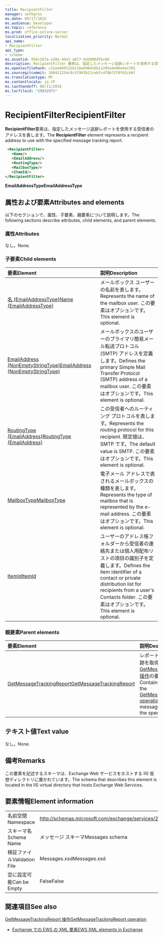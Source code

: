 ```yaml
---
title: RecipientFilter
manager: sethgros
ms.date: 09/17/2015
ms.audience: Developer
ms.topic: reference
ms.prod: office-online-server
localization_priority: Normal
api_name:
- RecipientFilter
api_type:
- schema
ms.assetid: 956c287a-a38a-49a7-a877-6d2088dfbc06
description: RecipientFilter 要素は、指定したメッセージ追跡レポートを使用する受信者のアドレスを表します。
ms.openlocfilehash: c31ed469132b110a690416b112d5e4e96e44c501
ms.sourcegitcommit: 34041125dc8c5f993b21cebfc4f8b72f0fd2cb6f
ms.translationtype: MT
ms.contentlocale: ja-JP
ms.lasthandoff: 06/11/2018
ms.locfileid: "19832972"
---
```

# <a name="recipientfilter"></a><span data-ttu-id="11bcf-103">RecipientFilter</span><span class="sxs-lookup"><span data-stu-id="11bcf-103">RecipientFilter</span></span>

<span data-ttu-id="11bcf-104">**RecipientFilter**要素は、指定したメッセージ追跡レポートを使用する受信者のアドレスを表します。</span><span class="sxs-lookup"><span data-stu-id="11bcf-104">The **RecipientFilter** element represents a recipient address to use with the specified message tracking report.</span></span> 
  
```XML
 <RecipientFilter>
   <Name/>
   <EmailAddress/>
   <RoutingType/>
   <MailboxType/>
   <ItemId/>
</RecipientFilter>
```

 <span data-ttu-id="11bcf-105">**EmailAddressType**</span><span class="sxs-lookup"><span data-stu-id="11bcf-105">**EmailAddressType**</span></span>
## <a name="attributes-and-elements"></a><span data-ttu-id="11bcf-106">属性および要素</span><span class="sxs-lookup"><span data-stu-id="11bcf-106">Attributes and elements</span></span>

<span data-ttu-id="11bcf-107">以下のセクションで、属性、子要素、親要素について説明します。</span><span class="sxs-lookup"><span data-stu-id="11bcf-107">The following sections describe attributes, child elements, and parent elements.</span></span>
  
### <a name="attributes"></a><span data-ttu-id="11bcf-108">属性</span><span class="sxs-lookup"><span data-stu-id="11bcf-108">Attributes</span></span>

<span data-ttu-id="11bcf-109">なし。</span><span class="sxs-lookup"><span data-stu-id="11bcf-109">None.</span></span>
  
### <a name="child-elements"></a><span data-ttu-id="11bcf-110">子要素</span><span class="sxs-lookup"><span data-stu-id="11bcf-110">Child elements</span></span>

|<span data-ttu-id="11bcf-111">**要素**</span><span class="sxs-lookup"><span data-stu-id="11bcf-111">**Element**</span></span>|<span data-ttu-id="11bcf-112">**説明**</span><span class="sxs-lookup"><span data-stu-id="11bcf-112">**Description**</span></span>|
|:-----|:-----|
|[<span data-ttu-id="11bcf-113">名 (EmailAddressType)</span><span class="sxs-lookup"><span data-stu-id="11bcf-113">Name (EmailAddressType)</span></span>](name-emailaddresstype.md) <br/> |<span data-ttu-id="11bcf-114">メールボックス ユーザーの名前を表します。</span><span class="sxs-lookup"><span data-stu-id="11bcf-114">Represents the name of the mailbox user.</span></span> <span data-ttu-id="11bcf-115">この要素はオプションです。</span><span class="sxs-lookup"><span data-stu-id="11bcf-115">This element is optional.</span></span>  <br/> |
|[<span data-ttu-id="11bcf-116">EmailAddress (NonEmptyStringType)</span><span class="sxs-lookup"><span data-stu-id="11bcf-116">EmailAddress (NonEmptyStringType)</span></span>](emailaddress-nonemptystringtype.md) <br/> |<span data-ttu-id="11bcf-117">メールボックスのユーザーのプライマリ簡易メール転送プロトコル (SMTP) アドレスを定義します。</span><span class="sxs-lookup"><span data-stu-id="11bcf-117">Defines the primary Simple Mail Transfer Protocol (SMTP) address of a mailbox user.</span></span> <span data-ttu-id="11bcf-118">この要素はオプションです。</span><span class="sxs-lookup"><span data-stu-id="11bcf-118">This element is optional.</span></span>  <br/> |
|[<span data-ttu-id="11bcf-119">RoutingType (EmailAddress)</span><span class="sxs-lookup"><span data-stu-id="11bcf-119">RoutingType (EmailAddress)</span></span>](routingtype-emailaddress.md) <br/> |<span data-ttu-id="11bcf-120">この受信者へのルーティング プロトコルを表します。</span><span class="sxs-lookup"><span data-stu-id="11bcf-120">Represents the routing protocol for this recipient.</span></span> <span data-ttu-id="11bcf-121">既定値は、SMTP です。</span><span class="sxs-lookup"><span data-stu-id="11bcf-121">The default value is SMTP.</span></span> <span data-ttu-id="11bcf-122">この要素はオプションです。</span><span class="sxs-lookup"><span data-stu-id="11bcf-122">This element is optional.</span></span>  <br/> |
|[<span data-ttu-id="11bcf-123">MailboxType</span><span class="sxs-lookup"><span data-stu-id="11bcf-123">MailboxType</span></span>](mailboxtype.md) <br/> |<span data-ttu-id="11bcf-124">電子メール アドレスで表されるメールボックスの種類を表します。</span><span class="sxs-lookup"><span data-stu-id="11bcf-124">Represents the type of mailbox that is represented by the e-mail address.</span></span> <span data-ttu-id="11bcf-125">この要素はオプションです。</span><span class="sxs-lookup"><span data-stu-id="11bcf-125">This element is optional.</span></span>  <br/> |
|[<span data-ttu-id="11bcf-126">ItemId</span><span class="sxs-lookup"><span data-stu-id="11bcf-126">ItemId</span></span>](itemid.md) <br/> |<span data-ttu-id="11bcf-127">ユーザーのアドレス帳フォルダーから受信者の連絡先または個人用配布リストの項目の識別子を定義します。</span><span class="sxs-lookup"><span data-stu-id="11bcf-127">Defines the item identifier of a contact or private distribution list for recipients from a user's Contacts folder.</span></span> <span data-ttu-id="11bcf-128">この要素はオプションです。</span><span class="sxs-lookup"><span data-stu-id="11bcf-128">This element is optional.</span></span>  <br/> |
   
### <a name="parent-elements"></a><span data-ttu-id="11bcf-129">親要素</span><span class="sxs-lookup"><span data-stu-id="11bcf-129">Parent elements</span></span>

|<span data-ttu-id="11bcf-130">**要素**</span><span class="sxs-lookup"><span data-stu-id="11bcf-130">**Element**</span></span>|<span data-ttu-id="11bcf-131">**説明**</span><span class="sxs-lookup"><span data-stu-id="11bcf-131">**Description**</span></span>|
|:-----|:-----|
|[<span data-ttu-id="11bcf-132">GetMessageTrackingReport</span><span class="sxs-lookup"><span data-stu-id="11bcf-132">GetMessageTrackingReport</span></span>](getmessagetrackingreport.md) <br/> |<span data-ttu-id="11bcf-133">レポートを指定した ID の追跡を取得するために[GetMessageTrackingReport 操作](getmessagetrackingreport-operation.md)の要求が含まれています</span><span class="sxs-lookup"><span data-stu-id="11bcf-133">Contains the request for the [GetMessageTrackingReport operation](getmessagetrackingreport-operation.md) to retrieve the full message tracking report for the specified ID.</span></span>  <br/> |
   
## <a name="text-value"></a><span data-ttu-id="11bcf-134">テキスト値</span><span class="sxs-lookup"><span data-stu-id="11bcf-134">Text value</span></span>

<span data-ttu-id="11bcf-135">なし。</span><span class="sxs-lookup"><span data-stu-id="11bcf-135">None.</span></span>
  
## <a name="remarks"></a><span data-ttu-id="11bcf-136">備考</span><span class="sxs-lookup"><span data-stu-id="11bcf-136">Remarks</span></span>

<span data-ttu-id="11bcf-137">この要素を記述するスキーマは、Exchange Web サービスをホストする IIS 仮想ディレクトリに置かれています。</span><span class="sxs-lookup"><span data-stu-id="11bcf-137">The schema that describes this element is located in the IIS virtual directory that hosts Exchange Web Services.</span></span>
  
## <a name="element-information"></a><span data-ttu-id="11bcf-138">要素情報</span><span class="sxs-lookup"><span data-stu-id="11bcf-138">Element information</span></span>

|||
|:-----|:-----|
|<span data-ttu-id="11bcf-139">名前空間</span><span class="sxs-lookup"><span data-stu-id="11bcf-139">Namespace</span></span>  <br/> |http://schemas.microsoft.com/exchange/services/2006/messages  <br/> |
|<span data-ttu-id="11bcf-140">スキーマ名</span><span class="sxs-lookup"><span data-stu-id="11bcf-140">Schema Name</span></span>  <br/> |<span data-ttu-id="11bcf-141">メッセージ スキーマ</span><span class="sxs-lookup"><span data-stu-id="11bcf-141">Messages schema</span></span>  <br/> |
|<span data-ttu-id="11bcf-142">検証ファイル</span><span class="sxs-lookup"><span data-stu-id="11bcf-142">Validation File</span></span>  <br/> |<span data-ttu-id="11bcf-143">Messages.xsd</span><span class="sxs-lookup"><span data-stu-id="11bcf-143">Messages.xsd</span></span>  <br/> |
|<span data-ttu-id="11bcf-144">空に設定可能</span><span class="sxs-lookup"><span data-stu-id="11bcf-144">Can be Empty</span></span>  <br/> |<span data-ttu-id="11bcf-145">False</span><span class="sxs-lookup"><span data-stu-id="11bcf-145">False</span></span>  <br/> |
   
## <a name="see-also"></a><span data-ttu-id="11bcf-146">関連項目</span><span class="sxs-lookup"><span data-stu-id="11bcf-146">See also</span></span>



[<span data-ttu-id="11bcf-147">GetMessageTrackingReport 操作</span><span class="sxs-lookup"><span data-stu-id="11bcf-147">GetMessageTrackingReport operation</span></span>](getmessagetrackingreport-operation.md)


- [<span data-ttu-id="11bcf-148">Exchange での EWS の XML 要素</span><span class="sxs-lookup"><span data-stu-id="11bcf-148">EWS XML elements in Exchange</span></span>](ews-xml-elements-in-exchange.md)

